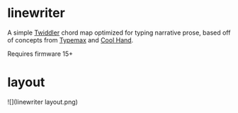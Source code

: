 # linewriter
A simple [Twiddler](http://twiddler.tekgear.com/) chord map optimized for typing narrative prose, based off of concepts from [Typemax](https://forum.tekgear.com/t/typemax-a-config-optimized-for-typing-without-mcc/417) and [Cool Hand](https://forum.tekgear.com/t/cool-hand-a-beginner-friendly-chord-map/335).

Requires firmware 15+

# layout
![](linewriter layout.png)
